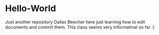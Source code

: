 # Hello-World
Just another repository
Dallas Beecher here just learning how to edit documents and commit them.
This class seems very informatinal so far :)
